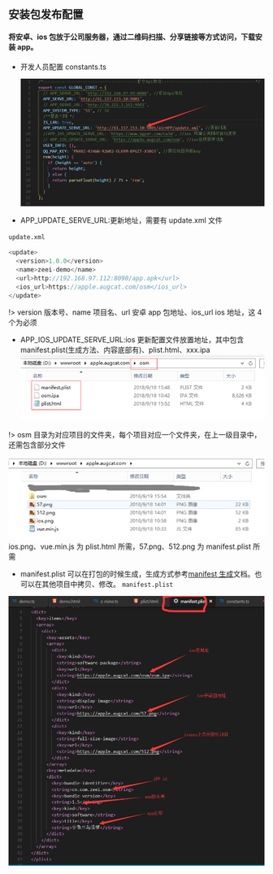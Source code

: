 ## 安装包发布配置

#### 将安卓、ios 包放于公司服务器，通过二维码扫描、分享链接等方式访问，下载安装 app。

- 开发人员配置 constants.ts

  ![](../_images/app/app-use1.png)

- APP_UPDATE_SERVE_URL:更新地址，需要有 update.xml 文件

`update.xml`

```js
<update>
  <version>1.0.0</version>
  <name>zeei-demo</name>
  <url>http://192.168.97.112:8090/app.apk</url>
  <ios_url>https://apple.augcat.com/osm</ios_url>
</update>
```

!> version 版本号、name 项目名、url 安卓 app 包地址、ios_url ios 地址，这 4 个为必须

- APP_IOS_UPDATE_SERVE_URL:ios 更新配置文件放置地址，其中包含 manifest.plist(生成方法、内容底部有)、plist.html、xxx.ipa  
  ![](../_images/app/app-use2.png)

!> osm 目录为对应项目的文件夹，每个项目对应一个文件夹，在上一级目录中，还需包含部分文件

![](../_images/app/app-use3.png)  
ios.png、vue.min.js 为 plist.html 所需，57.png、512.png 为 manifest.plist 所需

- manifest.plist 可以在打包的时候生成，生成方式参考[manifest 生成](app/manifest.md)文档。也可以在其他项目中拷贝、修改。
  `manifest.plist`

![](../_images/app/app-use4.png)
